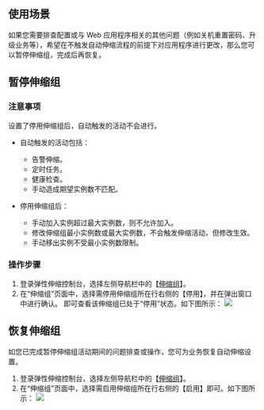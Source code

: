 ## 使用场景

如果您需要排查配置或与 Web 应用程序相关的其他问题（例如关机重置密码、升级业务等），希望在不触发自动伸缩流程的前提下对应用程序进行更改，那么您可以暂停伸缩组，完成后再恢复。

## 暂停伸缩组

### 注意事项
设置了停用伸缩组后，自动触发的活动不会进行。

- 自动触发的活动包括：
	- 告警伸缩。
	- 定时任务。
	- 健康检查。
	- 手动造成期望实例数不匹配。

- 停用伸缩组后：
	- 手动加入实例超过最大实例数，则不允许加入。
	- 修改伸缩组最小实例数或最大实例数，不会触发伸缩活动，但修改生效。
	- 手动移出实例不受最小实例数限制。


### 操作步骤
1. 登录弹性伸缩控制台，选择左侧导航栏中的【[伸缩组](https://console.cloud.tencent.com/autoscaling/group)】。
2. 在“伸缩组”页面中，选择需停用伸缩组所在行右侧的【停用】，并在弹出窗口中进行确认。
即可查看该伸缩组已处于“停用”状态。如下图所示：
![](https://main.qcloudimg.com/raw/a121e2e368b70279895dd50a04b42b3c.png)

## 恢复伸缩组

如您已完成暂停伸缩组活动期间的问题排查或操作，您可为业务恢复自动伸缩设置。

1. 登录弹性伸缩控制台，选择左侧导航栏中的【[伸缩组](https://console.cloud.tencent.com/autoscaling/group)】。
2. 在“伸缩组”页面中，选择需启用伸缩组所在行右侧的【启用】即可。如下图所示：
![](https://main.qcloudimg.com/raw/97b7d2f481e832f6fa0ea5bf7af62e41.png)


